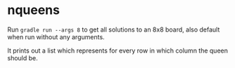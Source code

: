 # nqueens

Run `gradle run --args 8` to get all solutions to an 8x8 board, also default when run without any arguments.

It prints out a list which represents for every row in which column the queen should be.
